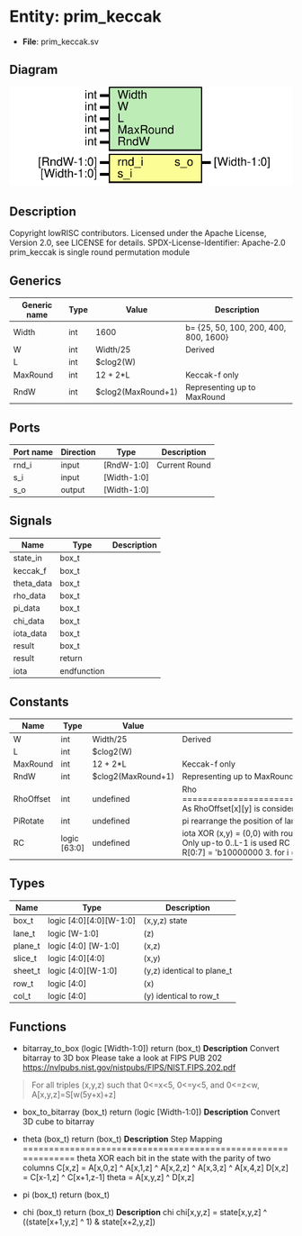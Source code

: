 # Entity: prim_keccak

- **File**: prim_keccak.sv
## Diagram

![Diagram](prim_keccak.svg "Diagram")
## Description

Copyright lowRISC contributors.
 Licensed under the Apache License, Version 2.0, see LICENSE for details.
 SPDX-License-Identifier: Apache-2.0
 prim_keccak is single round permutation module
 
## Generics

| Generic name | Type | Value              | Description                           |
| ------------ | ---- | ------------------ | ------------------------------------- |
| Width        | int  | 1600               | b= {25, 50, 100, 200, 400, 800, 1600} |
| W            | int  | Width/25           | Derived                               |
| L            | int  | $clog2(W)          |                                       |
| MaxRound     | int  | 12 + 2*L           | Keccak-f only                         |
| RndW         | int  | $clog2(MaxRound+1) | Representing up to MaxRound           |
## Ports

| Port name | Direction | Type        | Description   |
| --------- | --------- | ----------- | ------------- |
| rnd_i     | input     | [RndW-1:0]  | Current Round |
| s_i       | input     | [Width-1:0] |               |
| s_o       | output    | [Width-1:0] |               |
## Signals

| Name       | Type        | Description |
| ---------- | ----------- | ----------- |
| state_in   | box_t       |             |
| keccak_f   | box_t       |             |
| theta_data | box_t       |             |
| rho_data   | box_t       |             |
| pi_data    | box_t       |             |
| chi_data   | box_t       |             |
| iota_data  | box_t       |             |
| result     | box_t       |             |
| result     | return      |             |
| iota       | endfunction |             |
## Constants

| Name      | Type         | Value              | Description                                                                                                                                                                                                                                                                                                                                                                                                                                               |
| --------- | ------------ | ------------------ | --------------------------------------------------------------------------------------------------------------------------------------------------------------------------------------------------------------------------------------------------------------------------------------------------------------------------------------------------------------------------------------------------------------------------------------------------------- |
| W         | int          | Width/25           | Derived                                                                                                                                                                                                                                                                                                                                                                                                                                                   |
| L         | int          | $clog2(W)          |                                                                                                                                                                                                                                                                                                                                                                                                                                                           |
| MaxRound  | int          | 12 + 2*L           | Keccak-f only                                                                                                                                                                                                                                                                                                                                                                                                                                             |
| RndW      | int          | $clog2(MaxRound+1) | Representing up to MaxRound                                                                                                                                                                                                                                                                                                                                                                                                                               |
| RhoOffset | int          | undefined          | Rho ====================================================================== As RhoOffset[x][y] is considered as variable int in VCS, it is replaced with generate statement.                                                                                                                                                                                                                                                                               |
| PiRotate  | int          | undefined          | pi rearrange the position of lanes pi[x,y,z] = state[(x+3y),x,z]                                                                                                                                                                                                                                                                                                                                                                                          |
| RC        | logic [63:0] | undefined          | iota XOR (x,y) = (0,0) with round constant RC parameter: Precomputed by util/keccak_rc.py. Only up-to 0..L-1 is used RC = '0 RC[2**j-1] = rc(j+7*rnd) rc(t) = 1. t%255 == 0 -> 1 2. R[0:7] = 'b10000000 3. for i = [1..t%255] a. R = 0 || R b. R[0] = R[0] ^ R[8] c. R[4] = R[4] ^ R[8] d. R[5] = R[5] ^ R[8] e. R[6] = R[6] ^ R[8] f. R = R[0:7] 4. return R[0] RC has L = [0..6] for lower L case, only chopping lower part of 64bit RC is sufficient.  |
## Types

| Name    | Type                    | Description                |
| ------- | ----------------------- | -------------------------- |
| box_t   | logic [4:0][4:0][W-1:0] | (x,y,z) state              |
| lane_t  | logic           [W-1:0] | (z)                        |
| plane_t | logic [4:0]     [W-1:0] | (x,z)                      |
| slice_t | logic [4:0][4:0]        | (x,y)                      |
| sheet_t | logic      [4:0][W-1:0] | (y,z) identical to plane_t |
| row_t   | logic [4:0]             | (x)                        |
| col_t   | logic      [4:0]        | (y) identical to row_t     |
## Functions
- bitarray_to_box <font id="function_arguments">(logic [Width-1:0])</font> <font id="function_return">return (box_t)</font>
**Description**
Convert bitarray to 3D box
Please take a look at FIPS PUB 202
https://nvlpubs.nist.gov/nistpubs/FIPS/NIST.FIPS.202.pdf
> For all triples (x,y,z) such that 0<=x<5, 0<=y<5, and 0<=z<w,
>    A[x,y,z]=S[w(5y+x)+z]

- box_to_bitarray <font id="function_arguments">(box_t)</font> <font id="function_return">return (logic [Width-1:0])</font>
**Description**
Convert 3D cube to bitarray

- theta <font id="function_arguments">(box_t)</font> <font id="function_return">return (box_t)</font>
**Description**
Step Mapping =============================================================
theta
XOR each bit in the state with the parity of two columns
C[x,z] = A[x,0,z] ^ A[x,1,z] ^ A[x,2,z] ^ A[x,3,z] ^ A[x,4,z]
D[x,z] = C[x-1,z] ^ C[x+1,z-1]
theta = A[x,y,z] ^ D[x,z]

- pi <font id="function_arguments">(box_t)</font> <font id="function_return">return (box_t)</font>
- chi <font id="function_arguments">(box_t)</font> <font id="function_return">return (box_t)</font>
**Description**
chi
chi[x,y,z] = state[x,y,z] ^ ((state[x+1,y,z] ^ 1) & state[x+2,y,z])


